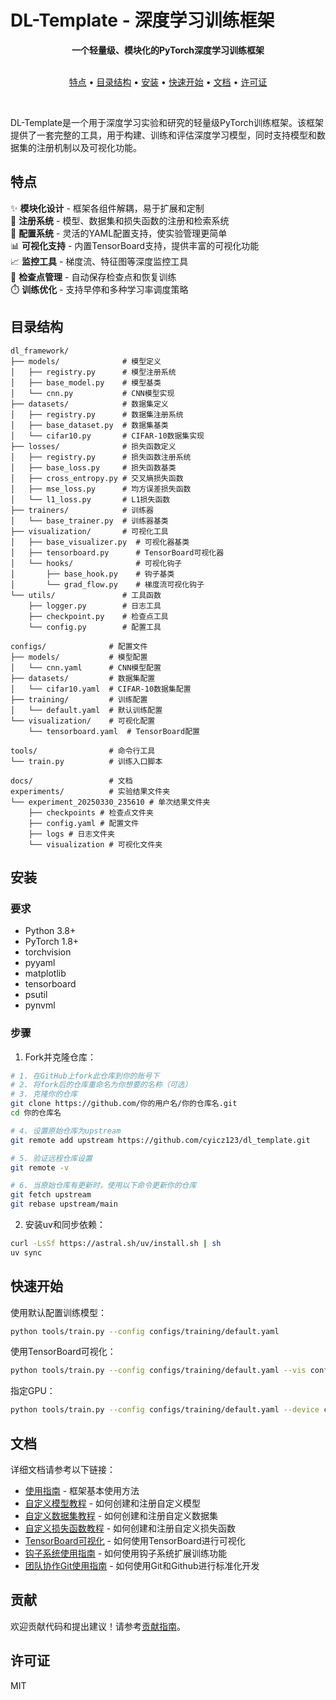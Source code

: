 # DL-Template - 深度学习训练框架

<div align="center">
  <strong>一个轻量级、模块化的PyTorch深度学习训练框架</strong>
  <br>
  <br>
</div>

<p align="center">
  <a href="#特点">特点</a> •
  <a href="#目录结构">目录结构</a> •
  <a href="#安装">安装</a> •
  <a href="#快速开始">快速开始</a> •
  <a href="#文档">文档</a> •
  <a href="#许可证">许可证</a>
</p>

<br>

DL-Template是一个用于深度学习实验和研究的轻量级PyTorch训练框架。该框架提供了一套完整的工具，用于构建、训练和评估深度学习模型，同时支持模型和数据集的注册机制以及可视化功能。

## 特点

✨ **模块化设计** - 框架各组件解耦，易于扩展和定制  
🔄 **注册系统** - 模型、数据集和损失函数的注册和检索系统  
📝 **配置系统** - 灵活的YAML配置支持，使实验管理更简单  
📊 **可视化支持** - 内置TensorBoard支持，提供丰富的可视化功能  
📈 **监控工具** - 梯度流、特征图等深度监控工具  
💾 **检查点管理** - 自动保存检查点和恢复训练  
⏱️ **训练优化** - 支持早停和多种学习率调度策略  

## 目录结构

```
dl_framework/
├── models/              # 模型定义
│   ├── registry.py      # 模型注册系统
│   ├── base_model.py    # 模型基类
│   └── cnn.py           # CNN模型实现
├── datasets/            # 数据集定义
│   ├── registry.py      # 数据集注册系统
│   ├── base_dataset.py  # 数据集基类
│   └── cifar10.py       # CIFAR-10数据集实现
├── losses/              # 损失函数定义
│   ├── registry.py      # 损失函数注册系统
│   ├── base_loss.py     # 损失函数基类
│   ├── cross_entropy.py # 交叉熵损失函数
│   ├── mse_loss.py      # 均方误差损失函数
│   └── l1_loss.py       # L1损失函数
├── trainers/            # 训练器
│   └── base_trainer.py  # 训练器基类
├── visualization/       # 可视化工具
│   ├── base_visualizer.py  # 可视化器基类
│   ├── tensorboard.py      # TensorBoard可视化器
│   └── hooks/              # 可视化钩子
│       ├── base_hook.py    # 钩子基类
│       └── grad_flow.py    # 梯度流可视化钩子
└── utils/               # 工具函数
    ├── logger.py        # 日志工具
    ├── checkpoint.py    # 检查点工具
    └── config.py        # 配置工具

configs/              # 配置文件
├── models/           # 模型配置
│   └── cnn.yaml      # CNN模型配置
├── datasets/         # 数据集配置
│   └── cifar10.yaml  # CIFAR-10数据集配置
├── training/         # 训练配置
│   └── default.yaml  # 默认训练配置
└── visualization/    # 可视化配置
    └── tensorboard.yaml  # TensorBoard配置

tools/                # 命令行工具
└── train.py          # 训练入口脚本

docs/                 # 文档
experiments/          # 实验结果文件夹
└── experiment_20250330_235610 # 单次结果文件夹
    ├── checkpoints # 检查点文件夹
    ├── config.yaml # 配置文件
    ├── logs # 日志文件夹
    └── visualization # 可视化文件夹
```

## 安装

### 要求

- Python 3.8+
- PyTorch 1.8+
- torchvision
- pyyaml
- matplotlib
- tensorboard
- psutil
- pynvml

### 步骤

1. Fork并克隆仓库：

```bash
# 1. 在GitHub上fork此仓库到你的账号下
# 2. 将fork后的仓库重命名为你想要的名称（可选）
# 3. 克隆你的仓库
git clone https://github.com/你的用户名/你的仓库名.git
cd 你的仓库名

# 4. 设置原始仓库为upstream
git remote add upstream https://github.com/cyicz123/dl_template.git

# 5. 验证远程仓库设置
git remote -v

# 6. 当原始仓库有更新时，使用以下命令更新你的仓库
git fetch upstream
git rebase upstream/main
```

2. 安装uv和同步依赖：

```bash
curl -LsSf https://astral.sh/uv/install.sh | sh
uv sync
```

## 快速开始

使用默认配置训练模型：

```bash
python tools/train.py --config configs/training/default.yaml
```

使用TensorBoard可视化：

```bash
python tools/train.py --config configs/training/default.yaml --vis configs/visualization/tensorboard.yaml
```

指定GPU：

```bash
python tools/train.py --config configs/training/default.yaml --device cuda:0
```

## 文档

详细文档请参考以下链接：

- [使用指南](docs/usage_guide.md) - 框架基本使用方法
- [自定义模型教程](docs/custom_model.md) - 如何创建和注册自定义模型
- [自定义数据集教程](docs/custom_dataset.md) - 如何创建和注册自定义数据集
- [自定义损失函数教程](docs/losses.md) - 如何创建和注册自定义损失函数
- [TensorBoard可视化](docs/tensorboard_visualization.md) - 如何使用TensorBoard进行可视化
- [钩子系统使用指南](docs/hooks_usage.md) - 如何使用钩子系统扩展训练功能
- [团队协作Git使用指南](docs/github-team-workflow.md) - 如何使用Git和Github进行标准化开发

## 贡献

欢迎贡献代码和提出建议！请参考[贡献指南](docs/github-team-workflow.md)。

## 许可证

MIT
